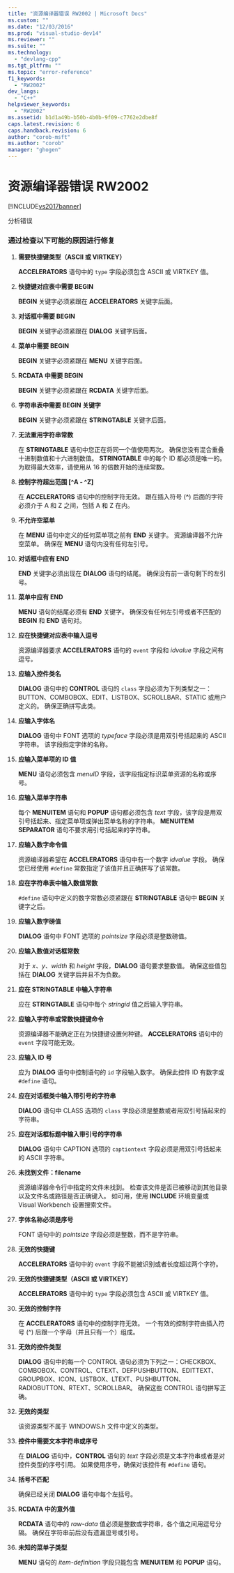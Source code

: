 ```yaml
---
title: "资源编译器错误 RW2002 | Microsoft Docs"
ms.custom: ""
ms.date: "12/03/2016"
ms.prod: "visual-studio-dev14"
ms.reviewer: ""
ms.suite: ""
ms.technology: 
  - "devlang-cpp"
ms.tgt_pltfrm: ""
ms.topic: "error-reference"
f1_keywords: 
  - "RW2002"
dev_langs: 
  - "C++"
helpviewer_keywords: 
  - "RW2002"
ms.assetid: b1d1a49b-b50b-4b0b-9f09-c7762e2dbe8f
caps.latest.revision: 6
caps.handback.revision: 6
author: "corob-msft"
ms.author: "corob"
manager: "ghogen"
---
```

# 资源编译器错误 RW2002
[!INCLUDE[vs2017banner](../../assembler/inline/includes/vs2017banner.md)]

分析错误  
  
### 通过检查以下可能的原因进行修复  
  
1.  **需要快捷键类型（ASCII 或 VIRTKEY）**  
  
     **ACCELERATORS** 语句中的 `type` 字段必须包含 ASCII 或 VIRTKEY 值。  
  
2.  **快捷键对应表中需要 BEGIN**  
  
     **BEGIN** 关键字必须紧跟在 **ACCELERATORS** 关键字后面。  
  
3.  **对话框中需要 BEGIN**  
  
     **BEGIN** 关键字必须紧跟在 **DIALOG** 关键字后面。  
  
4.  **菜单中需要 BEGIN**  
  
     **BEGIN** 关键字必须紧跟在 **MENU** 关键字后面。  
  
5.  **RCDATA 中需要 BEGIN**  
  
     **BEGIN** 关键字必须紧跟在 **RCDATA** 关键字后面。  
  
6.  **字符串表中需要 BEGIN 关键字**  
  
     **BEGIN** 关键字必须紧跟在 **STRINGTABLE** 关键字后面。  
  
7.  **无法重用字符串常数**  
  
     在 **STRINGTABLE** 语句中您正在将同一个值使用两次。  确保您没有混合重叠十进制数值和十六进制数值。  **STRINGTABLE** 中的每个 ID 都必须是唯一的。  为取得最大效率，请使用从 16 的倍数开始的连续常数。  
  
8.  **控制字符超出范围 \[^A \- ^Z\]**  
  
     在 **ACCELERATORS** 语句中的控制字符无效。  跟在插入符号 \(**^**\) 后面的字符必须介于 A 和 Z 之间，包括 A 和 Z 在内。  
  
9. **不允许空菜单**  
  
     在 **MENU** 语句中定义的任何菜单项之前有 **END** 关键字。  资源编译器不允许空菜单。  确保在 **MENU** 语句内没有任何左引号。  
  
10. **对话框中应有 END**  
  
     **END** 关键字必须出现在 **DIALOG** 语句的结尾。  确保没有前一语句剩下的左引号。  
  
11. **菜单中应有 END**  
  
     **MENU** 语句的结尾必须有 **END** 关键字。  确保没有任何左引号或者不匹配的 **BEGIN** 和 **END** 语句对。  
  
12. **应在快捷键对应表中输入逗号**  
  
     资源编译器要求 **ACCELERATORS** 语句的 `event` 字段和 *idvalue* 字段之间有逗号。  
  
13. **应输入控件类名**  
  
     **DIALOG** 语句中的 **CONTROL** 语句的 `class` 字段必须为下列类型之一：BUTTON、COMBOBOX、EDIT、LISTBOX、SCROLLBAR、STATIC 或用户定义的。  确保正确拼写此类。  
  
14. **应输入字体名**  
  
     **DIALOG** 语句中 FONT 选项的 *typeface* 字段必须是用双引号括起来的 ASCII 字符串。  该字段指定字体的名称。  
  
15. **应输入菜单项的 ID 值**  
  
     **MENU** 语句必须包含 *menuID* 字段，该字段指定标识菜单资源的名称或序号。  
  
16. **应输入菜单字符串**  
  
     每个 **MENUITEM** 语句和 **POPUP** 语句都必须包含 *text* 字段，该字段是用双引号括起来、指定菜单项或弹出菜单名称的字符串。  **MENUITEM SEPARATOR** 语句不要求用引号括起来的字符串。  
  
17. **应输入数字命令值**  
  
     资源编译器希望在 **ACCELERATORS** 语句中有一个数字 *idvalue* 字段。  确保您已经使用 `#define` 常数指定了该值并且正确拼写了该常数。  
  
18. **应在字符串表中输入数值常数**  
  
     `#define` 语句中定义的数字常数必须紧跟在 **STRINGTABLE** 语句中 **BEGIN** 关键字之后。  
  
19. **应输入数字磅值**  
  
     **DIALOG** 语句中 FONT 选项的 *pointsize* 字段必须是整数磅值。  
  
20. **应输入数值对话框常数**  
  
     对于 *x、y、width* 和 *height* 字段，**DIALOG** 语句要求整数值。  确保这些值包括在 **DIALOG** 关键字后并且不为负数。  
  
21. **应在 STRINGTABLE 中输入字符串**  
  
     应在 **STRINGTABLE** 语句中每个 *stringid* 值之后输入字符串。  
  
22. **应输入字符串或常数快捷键命令**  
  
     资源编译器不能确定正在为快捷键设置何种键。  **ACCELERATORS** 语句中的 `event` 字段可能无效。  
  
23. **应输入 ID 号**  
  
     应为 **DIALOG** 语句中控制语句的 `id` 字段输入数字。  确保此控件 ID 有数字或 `#define` 语句。  
  
24. **应在对话框类中输入带引号的字符串**  
  
     **DIALOG** 语句中 CLASS 选项的 `class` 字段必须是整数或者用双引号括起来的字符串。  
  
25. **应在对话框标题中输入带引号的字符串**  
  
     **DIALOG** 语句中 CAPTION 选项的 `captiontext` 字段必须是用双引号括起来的 ASCII 字符串。  
  
26. **未找到文件：filename**  
  
     资源编译器命令行中指定的文件未找到。  检查该文件是否已被移动到其他目录以及文件名或路径是否正确键入。  如可用，使用 **INCLUDE** 环境变量或 Visual Workbench 设置搜索文件。  
  
27. **字体名称必须是序号**  
  
     FONT 语句中的 *pointsize* 字段必须是整数，而不是字符串。  
  
28. **无效的快捷键**  
  
     **ACCELERATORS** 语句中的 `event` 字段不能被识别或者长度超过两个字符。  
  
29. **无效的快捷键类型（ASCII 或 VIRTKEY）**  
  
     **ACCELERATORS** 语句中的 `type` 字段必须包含 ASCII 或 VIRTKEY 值。  
  
30. **无效的控制字符**  
  
     在 **ACCELERATORS** 语句中的控制字符无效。  一个有效的控制字符由插入符号 \(^\) 后跟一个字母（并且只有一个）组成。  
  
31. **无效的控件类型**  
  
     **DIALOG** 语句中的每一个 CONTROL 语句必须为下列之一：CHECKBOX、COMBOBOX、CONTROL、CTEXT、DEFPUSHBUTTON、EDITTEXT、GROUPBOX、ICON、LISTBOX、LTEXT、PUSHBUTTON、RADIOBUTTON、RTEXT、SCROLLBAR。  确保这些 CONTROL 语句拼写正确。  
  
32. **无效的类型**  
  
     该资源类型不属于 WINDOWS.h 文件中定义的类型。  
  
33. **控件中需要文本字符串或序号**  
  
     在 **DIALOG** 语句中，**CONTROL** 语句的 *text* 字段必须是文本字符串或者是对控件类型的序号引用。  如果使用序号，确保对该控件有 `#define` 语句。  
  
34. **括号不匹配**  
  
     确保已经关闭 **DIALOG** 语句中每个左括号。  
  
35. **RCDATA 中的意外值**  
  
     **RCDATA** 语句中的 *raw\-data* 值必须是整数或字符串，各个值之间用逗号分隔。  确保在字符串前后没有遗漏逗号或引号。  
  
36. **未知的菜单子类型**  
  
     **MENU** 语句的 *item\-definition* 字段只能包含 **MENUITEM** 和 **POPUP** 语句。